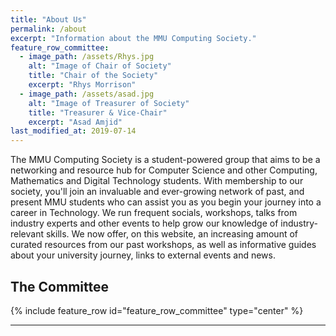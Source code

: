 ```yaml
---
title: "About Us"
permalink: /about
excerpt: "Information about the MMU Computing Society."
feature_row_committee:
  - image_path: /assets/Rhys.jpg
    alt: "Image of Chair of Society"
    title: "Chair of the Society"
    excerpt: "Rhys Morrison"
  - image_path: /assets/asad.jpg
    alt: "Image of Treasurer of Society"
    title: "Treasurer & Vice-Chair"
    excerpt: "Asad Amjid"
last_modified_at: 2019-07-14
---
```


The MMU Computing Society is a student-powered group that aims to be a networking and resource hub for Computer Science and other Computing, Mathematics and Digital Technology students. With membership to our society, you'll join an invaluable and ever-growing network of past, and present MMU students who can assist you as you begin your journey into a career in Technology. We run frequent socials, workshops, talks from industry experts and other events to help grow our knowledge of industry-relevant skills. 
We now offer, on this website, an increasing amount of curated resources from our past workshops, as well as informative guides about your university journey, links to external events and news.

    
## The Committee


{% include feature_row id="feature_row_committee" type="center" %}





---


